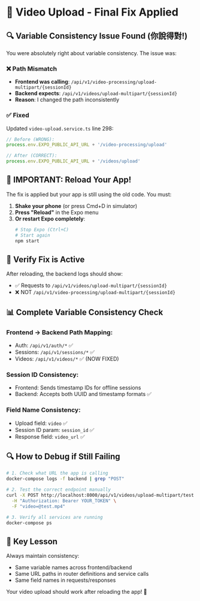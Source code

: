 # 🎯 Video Upload - Final Fix Applied

## 🔍 Variable Consistency Issue Found (你說得對!)

You were absolutely right about variable consistency. The issue was:

### ❌ Path Mismatch
- **Frontend was calling**: `/api/v1/video-processing/upload-multipart/{sessionId}`
- **Backend expects**: `/api/v1/videos/upload-multipart/{sessionId}`
- **Reason**: I changed the path inconsistently

### ✅ Fixed
Updated `video-upload.service.ts` line 298:
```typescript
// Before (WRONG):
process.env.EXPO_PUBLIC_API_URL + '/video-processing/upload'

// After (CORRECT):
process.env.EXPO_PUBLIC_API_URL + '/videos/upload'
```

## 🚨 IMPORTANT: Reload Your App!

The fix is applied but your app is still using the old code. You must:

1. **Shake your phone** (or press Cmd+D in simulator)
2. **Press "Reload"** in the Expo menu
3. **Or restart Expo completely**:
   ```bash
   # Stop Expo (Ctrl+C)
   # Start again
   npm start
   ```

## 🧪 Verify Fix is Active

After reloading, the backend logs should show:
- ✅ Requests to `/api/v1/videos/upload-multipart/{sessionId}`
- ❌ NOT `/api/v1/video-processing/upload-multipart/{sessionId}`

## 📊 Complete Variable Consistency Check

### Frontend → Backend Path Mapping:
- Auth: `/api/v1/auth/*` ✅
- Sessions: `/api/v1/sessions/*` ✅
- Videos: `/api/v1/videos/*` ✅ (NOW FIXED)

### Session ID Consistency:
- Frontend: Sends timestamp IDs for offline sessions
- Backend: Accepts both UUID and timestamp formats ✅

### Field Name Consistency:
- Upload field: `video` ✅
- Session ID param: `session_id` ✅
- Response field: `video_url` ✅

## 🔍 How to Debug if Still Failing

```bash
# 1. Check what URL the app is calling
docker-compose logs -f backend | grep "POST"

# 2. Test the correct endpoint manually
curl -X POST http://localhost:8000/api/v1/videos/upload-multipart/test \
  -H "Authorization: Bearer YOUR_TOKEN" \
  -F "video=@test.mp4"

# 3. Verify all services are running
docker-compose ps
```

## 🎯 Key Lesson

Always maintain consistency:
- Same variable names across frontend/backend
- Same URL paths in router definitions and service calls
- Same field names in requests/responses

Your video upload should work after reloading the app! 🚀